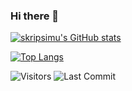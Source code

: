 ### Hi there 👋


<!--
**skripsimu/skripsimu** is a ✨ _special_ ✨ repository because its `README.md` (this file) appears on your GitHub profile.

Here are some ideas to get you started:

- 🔭 I’m currently working on ...
- 🌱 I’m currently learning ...
- 👯 I’m looking to collaborate on ...
- 🤔 I’m looking for help with ...
- 💬 Ask me about ...
- 📫 How to reach me: ...
- 😄 Pronouns: ...
- ⚡ Fun fact: ...
-->
[![skripsimu's GitHub stats](https://github-readme-stats.vercel.app/api?username=skripsimu&theme=light&show_icons=true)](https://github.com/skripsimu/github-readme-stats)

[![Top Langs](https://github-readme-stats.vercel.app/api/top-langs/?username=skripsimu&layout=compact)](https://github.com/skripsimu/github-readme-stats)



<img alt="Visitors" src="https://komarev.com/ghpvc/?username=skripsimu&style=flat&labelColor=black&logo=github&label=PROFILE+VIEWS&color=29bf12"/>
<img alt="Last Commit" src="https://img.shields.io/github/last-commit/skripsimu/mohit01-beep?logo=markdown&label=LAST+UPDATE&color=29bf12&style=flat">
